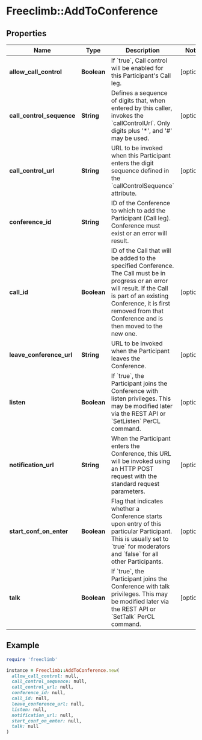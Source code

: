# Freeclimb::AddToConference

## Properties

| Name | Type | Description | Notes |
| ---- | ---- | ----------- | ----- |
| **allow_call_control** | **Boolean** | If &#x60;true&#x60;, Call control will be enabled for this Participant&#39;s Call leg. | [optional] |
| **call_control_sequence** | **String** | Defines a sequence of digits that, when entered by this caller, invokes the &#x60;callControlUrl&#x60;. Only digits plus &#39;*&#39;, and &#39;#&#39; may be used. | [optional] |
| **call_control_url** | **String** | URL to be invoked when this Participant enters the digit sequence defined in the &#x60;callControlSequence&#x60; attribute. | [optional] |
| **conference_id** | **String** | ID of the Conference to which to add the Participant (Call leg). Conference must exist or an error will result. |  |
| **call_id** | **Boolean** | ID of the Call that will be added to the specified Conference. The Call must be in progress or an error will result. If the Call is part of an existing Conference, it is first removed from that Conference and is then moved to the new one. | [optional] |
| **leave_conference_url** | **String** | URL to be invoked when the Participant leaves the Conference.  | [optional] |
| **listen** | **Boolean** | If &#x60;true&#x60;, the Participant joins the Conference with listen privileges. This may be modified later via the REST API or &#x60;SetListen&#x60; PerCL command. | [optional] |
| **notification_url** | **String** | When the Participant enters the Conference, this URL will be invoked using an HTTP POST request with the standard request parameters. | [optional] |
| **start_conf_on_enter** | **Boolean** | Flag that indicates whether a Conference starts upon entry of this particular Participant. This is usually set to &#x60;true&#x60; for moderators and &#x60;false&#x60; for all other Participants. | [optional] |
| **talk** | **Boolean** | If &#x60;true&#x60;, the Participant joins the Conference with talk privileges. This may be modified later via the REST API or &#x60;SetTalk&#x60; PerCL command.  | [optional] |

## Example

```ruby
require 'freeclimb'

instance = Freeclimb::AddToConference.new(
  allow_call_control: null,
  call_control_sequence: null,
  call_control_url: null,
  conference_id: null,
  call_id: null,
  leave_conference_url: null,
  listen: null,
  notification_url: null,
  start_conf_on_enter: null,
  talk: null
)
```


